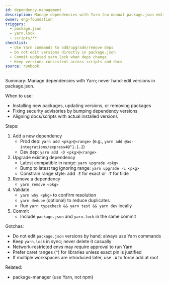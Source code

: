 ```yaml
---
id: dependency-management
description: Manage dependencies with Yarn (no manual package.json edits)
owner: eng-foundation
triggers:
  - package.json
  - yarn.lock
  - scripts/**
checklist:
  - Use Yarn commands to add/upgrade/remove deps
  - Do not edit versions directly in package.json
  - Commit updated yarn.lock when deps change
  - Keep versions consistent across scripts and docs
source: runbook
---
```


Summary: Manage dependencies with Yarn; never hand-edit versions in package.json.

When to use:

- Installing new packages, updating versions, or removing packages
- Fixing security advisories by bumping dependency versions
- Aligning docs/scripts with actual installed versions

Steps:

1. Add a new dependency
   - Prod dep: `yarn add <pkg>@<range>` (e.g., `yarn add @as-integrations/express4@^1.1.2`)
   - Dev dep: `yarn add -D <pkg>@<range>`
2. Upgrade existing dependency
   - Latest compatible in range: `yarn upgrade <pkg>`
   - Bump to latest tag ignoring range: `yarn upgrade -L <pkg>`
   - Constrain range style: add `-E` for exact or `-T` for tilde
3. Remove a dependency
   - `yarn remove <pkg>`
4. Validate
   - `yarn why <pkg>` to confirm resolution
   - `yarn dedupe` (optional) to reduce duplicates
   - Run `yarn typecheck && yarn test && yarn dev` locally
5. Commit
   - Include `package.json` and `yarn.lock` in the same commit

Gotchas:

- Do not edit `package.json` versions by hand; always use Yarn commands
- Keep `yarn.lock` in sync; never delete it casually
- Network-restricted envs may require approval to run Yarn
- Prefer caret ranges (`^`) for libraries unless exact pin is justified
- If multiple workspaces are introduced later, use `-W` to force add at root

Related:

- package-manager (use Yarn, not npm)
